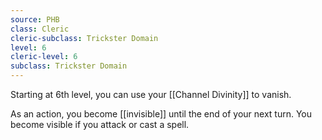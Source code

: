 ```yaml
---
source: PHB
class: Cleric
cleric-subclass: Trickster Domain
level: 6
cleric-level: 6
subclass: Trickster Domain
---
```


Starting at 6th level, you can use your [[Channel Divinity]] to vanish.

As an action, you become [[invisible]] until the end of your next turn. You become visible if you attack or cast a spell.
